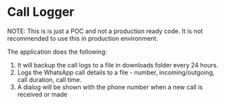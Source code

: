 # Call Logger

NOTE: This is is just a POC and not a production ready code. It is not recommended to use this in production environment.

The application does the following:

1. It will backup the call logs to a file in downloads folder every 24 hours.
2. Logs the WhatsApp call details to a file - number, incoming/outgoing, call duration, call time.
3. A dialog will be shown with the phone number when a new call is received or made